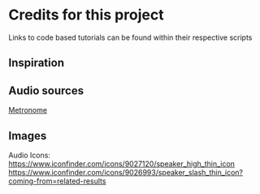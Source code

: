 # **Credits for this project**
Links to code based tutorials can be found within their respective scripts 

## Inspiration

## Audio sources
[Metronome](https://freesound.org/people/xtrgamr/sounds/441644/)

## Images
Audio Icons:
https://www.iconfinder.com/icons/9027120/speaker_high_thin_icon
https://www.iconfinder.com/icons/9026993/speaker_slash_thin_icon?coming-from=related-results

